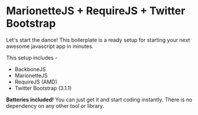 MarionetteJS + RequireJS + Twitter Bootstrap
=============================================================

Let's start the dance! This boilerplate is a ready setup for starting your next awesome javascript app in minutes.

This setup includes -

* BackboneJS
* MarionetteJS 
* RequireJS (AMD)
* Twitter Bootstrap (3.1.1)

**Batteries included!** You can just get it and start coding instantly. There is no dependency on any other tool or library.
